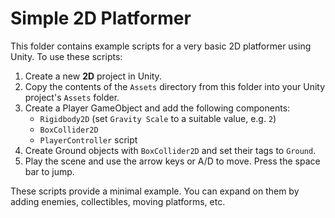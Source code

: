 # Simple 2D Platformer

This folder contains example scripts for a very basic 2D platformer using Unity. To use these scripts:

1. Create a new **2D** project in Unity.
2. Copy the contents of the `Assets` directory from this folder into your Unity project's `Assets` folder.
3. Create a Player GameObject and add the following components:
   - `Rigidbody2D` (set `Gravity Scale` to a suitable value, e.g. `2`)
   - `BoxCollider2D`
   - `PlayerController` script
4. Create Ground objects with `BoxCollider2D` and set their tags to `Ground`.
5. Play the scene and use the arrow keys or A/D to move. Press the space bar to jump.

These scripts provide a minimal example. You can expand on them by adding enemies, collectibles, moving platforms, etc.
